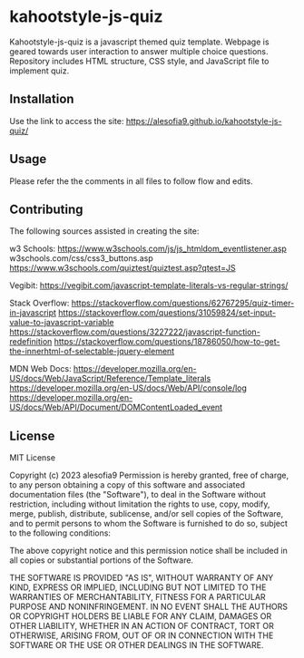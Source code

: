 # kahootstyle-js-quiz

Kahootstyle-js-quiz is a javascript themed quiz template.
Webpage is geared towards user interaction to answer multiple choice questions. Repository includes HTML structure, CSS style, and JavaScript file to implement quiz.

## Installation

Use the link to access the site: https://alesofia9.github.io/kahootstyle-js-quiz/

## Usage

Please refer the the comments in all files to follow flow and edits.

## Contributing

The following sources assisted in creating the site:

w3 Schools: https://www.w3schools.com/js/js_htmldom_eventlistener.asp 
w3schools.com/css/css3_buttons.asp 
https://www.w3schools.com/quiztest/quiztest.asp?qtest=JS  

Vegibit: https://vegibit.com/javascript-template-literals-vs-regular-strings/ 

Stack Overflow: https://stackoverflow.com/questions/62767295/quiz-timer-in-javascript
https://stackoverflow.com/questions/31059824/set-input-value-to-javascript-variable 
https://stackoverflow.com/questions/3227222/javascript-function-redefinition
https://stackoverflow.com/questions/18786050/how-to-get-the-innerhtml-of-selectable-jquery-element  

MDN Web Docs: https://developer.mozilla.org/en-US/docs/Web/JavaScript/Reference/Template_literals 
https://developer.mozilla.org/en-US/docs/Web/API/console/log
https://developer.mozilla.org/en-US/docs/Web/API/Document/DOMContentLoaded_event 

## License

MIT License

Copyright (c) 2023 alesofia9
Permission is hereby granted, free of charge, to any person obtaining a copy of this software and associated documentation files (the "Software"), to deal in the Software without restriction, including without limitation the rights to use, copy, modify, merge, publish, distribute, sublicense, and/or sell copies of the Software, and to permit persons to whom the Software is furnished to do so, subject to the following conditions:

The above copyright notice and this permission notice shall be included in all copies or substantial portions of the Software.

THE SOFTWARE IS PROVIDED "AS IS", WITHOUT WARRANTY OF ANY KIND, EXPRESS OR IMPLIED, INCLUDING BUT NOT LIMITED TO THE WARRANTIES OF MERCHANTABILITY, FITNESS FOR A PARTICULAR PURPOSE AND NONINFRINGEMENT. IN NO EVENT SHALL THE AUTHORS OR COPYRIGHT HOLDERS BE LIABLE FOR ANY CLAIM, DAMAGES OR OTHER LIABILITY, WHETHER IN AN ACTION OF CONTRACT, TORT OR OTHERWISE, ARISING FROM, OUT OF OR IN CONNECTION WITH THE SOFTWARE OR THE USE OR OTHER DEALINGS IN THE SOFTWARE.
